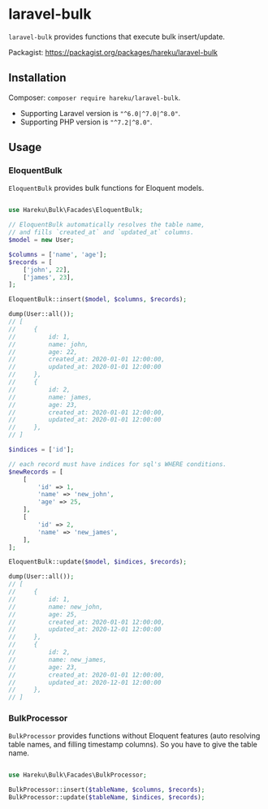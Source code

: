 # laravel-bulk

`laravel-bulk` provides functions that execute bulk insert/update.

Packagist: https://packagist.org/packages/hareku/laravel-bulk

## Installation

Composer: `composer require hareku/laravel-bulk`.

- Supporting Laravel version is `"^6.0|^7.0|^8.0"`.
- Supporting PHP version is `"^7.2|^8.0"`.

## Usage

### EloquentBulk

`EloquentBulk` provides bulk functions for Eloquent models.

```php

use Hareku\Bulk\Facades\EloquentBulk;

// EloquentBulk automatically resolves the table name,
// and fills `created_at` and `updated_at` columns.
$model = new User;

$columns = ['name', 'age'];
$records = [
    ['john', 22],
    ['james', 23],
];

EloquentBulk::insert($model, $columns, $records);

dump(User::all());
// [
//     {
//         id: 1,
//         name: john,
//         age: 22,
//         created_at: 2020-01-01 12:00:00,
//         updated_at: 2020-01-01 12:00:00
//     },
//     {
//         id: 2,
//         name: james,
//         age: 23,
//         created_at: 2020-01-01 12:00:00,
//         updated_at: 2020-01-01 12:00:00
//     },
// ]

$indices = ['id'];

// each record must have indices for sql's WHERE conditions.
$newRecords = [
    [
        'id' => 1,
        'name' => 'new_john',
        'age' => 25,
    ],
    [
        'id' => 2,
        'name' => 'new_james',
    ],
];

EloquentBulk::update($model, $indices, $records);

dump(User::all());
// [
//     {
//         id: 1,
//         name: new_john,
//         age: 25,
//         created_at: 2020-01-01 12:00:00,
//         updated_at: 2020-12-01 12:00:00
//     },
//     {
//         id: 2,
//         name: new_james,
//         age: 23,
//         created_at: 2020-01-01 12:00:00,
//         updated_at: 2020-12-01 12:00:00
//     },
// ]

```

### BulkProcessor

`BulkProcessor` provides functions without Eloquent features (auto resolving table names, and filling timestamp columns).
So you have to give the table name.

```php

use Hareku\Bulk\Facades\BulkProcessor;

BulkProcessor::insert($tableName, $columns, $records);
BulkProcessor::update($tableName, $indices, $records);

```
